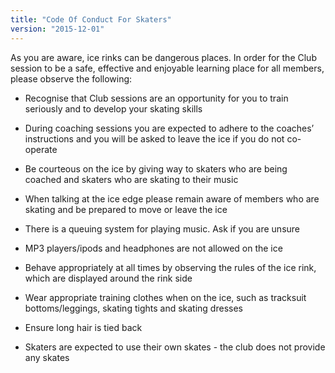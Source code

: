 ```yaml
---
title: "Code Of Conduct For Skaters"
version: "2015-12-01"
---
```


As you are aware, ice rinks can be dangerous places. In order for the Club session to be a safe, effective and enjoyable learning place for all members, please observe the following:

* Recognise that Club sessions are an opportunity for you to train seriously and to develop your skating skills

* During coaching sessions you are expected to adhere to the coaches’ instructions and you will be asked to leave the ice if you do not co-operate

* Be courteous on the ice by giving way to skaters who are being coached and skaters who are skating to their music

* When talking at the ice edge please remain aware of members who are skating and be prepared to move or leave the ice

* There is a queuing system for playing music. Ask if you are unsure

* MP3 players/ipods and headphones are not allowed on the ice

* Behave appropriately at all times by observing the rules of the ice rink, which are displayed around the rink side

* Wear appropriate training clothes when on the ice, such as tracksuit bottoms/leggings, skating tights and skating dresses

* Ensure long hair is tied back

* Skaters are expected to use their own skates - the club does not provide any skates